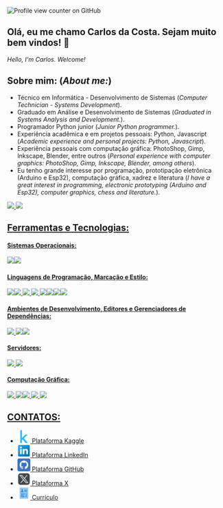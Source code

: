 ![Profile view counter on GitHub](https://komarev.com/ghpvc/?username=jcarlossc)
## Olá, eu me chamo Carlos da Costa. Sejam muito bem vindos! 👋
*Hello, I'm Carlos. Welcome!*

## Sobre mim: (*About me:*)
* Técnico em Informática - Desenvolvimento de Sistemas (*Computer Technician - Systems Development*).
* Graduado em Análise e Desenvolvimento de Sistemas (*Graduated in Systems Analysis and Development.*).
* Programador Python junior (*Junior Python programmer.*).
* Experiência acadêmica e em projetos pessoais: Python, Javascript (*Academic experience and personal projects: Python, Javascript*).
* Experiência pessoais com computação gráfica: PhotoShop, Gimp, Inkscape, Blender, entre outros (*Personal experience with computer graphics: PhotoShop, Gimp, Inkscape, Blender, among others*).
* Eu tenho grande interesse por programação, prototipação eletrônica (Arduino e Esp32), computação gráfica, xadrez e literatura (*I have a great interest in programming, electronic prototyping (Arduino and Esp32), computer graphics, chess and literature.*).

<div>
<a href="https://github.com/jcarlossc">
<img loading="lazy" height="200em" src="https://github-readme-stats.vercel.app/api/top-langs/?username=jcarlossc&layout=compact&langs_count=7&theme=github_dark"/> 
<img loading="lazy" height="200em" src="https://github-readme-stats.vercel.app/api?username=jcarlossc&show_icons=true&theme=github_dark&include_all_commits=true&count_private=true"/> 
</div>

## Ferramentas e Tecnologias:
#### Sistemas Operacionais:<br />
<abbr title="Windows"><img src="https://cdn.jsdelivr.net/gh/devicons/devicon@latest/icons/windows11/windows11-original.svg" style="width:50px" /></abbr><img src="https://cdn.jsdelivr.net/gh/devicons/devicon@latest/icons/linux/linux-original.svg" style="width:50px" />
#### Linguagens de Programação, Marcação e Estilo:     
<img src="https://cdn.jsdelivr.net/gh/devicons/devicon@latest/icons/java/java-original-wordmark.svg" style="width:50px" /><img src="https://cdn.jsdelivr.net/gh/devicons/devicon@latest/icons/php/php-original.svg" style="width:50px" /><span> </span><img src="https://cdn.jsdelivr.net/gh/devicons/devicon@latest/icons/javascript/javascript-original.svg" style="width:40px" /><span> </span><img src="https://cdn.jsdelivr.net/gh/devicons/devicon@latest/icons/python/python-original-wordmark.svg" style="width:50px" /><span> </span><img src="https://cdn.jsdelivr.net/gh/devicons/devicon@latest/icons/mysql/mysql-original-wordmark.svg" style="width:50px" /><img src="https://cdn.jsdelivr.net/gh/devicons/devicon@latest/icons/html5/html5-original.svg" style="width:50px" /><img src="https://cdn.jsdelivr.net/gh/devicons/devicon@latest/icons/css3/css3-original.svg" style="width:50px" /><img src="https://cdn.jsdelivr.net/gh/devicons/devicon@latest/icons/bootstrap/bootstrap-original-wordmark.svg" style="width:50px" />
          
          
          
          
#### Ambientes de Desenvolvimento, Editores e Gerenciadores de Dependências:
<img 
src="https://cdn.jsdelivr.net/gh/devicons/devicon@latest/icons/vscode/vscode-original.svg" style="width:40px" /><span> </span><img src="https://cdn.jsdelivr.net/gh/devicons/devicon@latest/icons/composer/composer-original.svg" style="width:40px" /><img src="https://cdn.jsdelivr.net/gh/devicons/devicon@latest/icons/jupyter/jupyter-original-wordmark.svg" style="width:50px" />
          
          
#### Servidores: 
<img src="https://cdn.jsdelivr.net/gh/devicons/devicon@latest/icons/apache/apache-original-wordmark.svg" style="width:50px" /><span> </span><img src="https://cdn.jsdelivr.net/gh/devicons/devicon@latest/icons/nginx/nginx-original.svg" style="width:50px" />
#### Computação Gráfica: 
<img src="https://cdn.jsdelivr.net/gh/devicons/devicon@latest/icons/photoshop/photoshop-original.svg" style="width:50px" /><span> </span><img src="https://cdn.jsdelivr.net/gh/devicons/devicon@latest/icons/gimp/gimp-original.svg" style="width:50px" /><img src="https://cdn.jsdelivr.net/gh/devicons/devicon@latest/icons/inkscape/inkscape-original.svg" style="width:50px" /><span> </span><img src="https://cdn.jsdelivr.net/gh/devicons/devicon@latest/icons/blender/blender-original.svg" style="width:50px" /><span> </span><img src="https://cdn.jsdelivr.net/gh/devicons/devicon@latest/icons/threedsmax/threedsmax-original.svg" style="width:50px" />

## CONTATOS:
<ul>
<li>
<a href="https://www.kaggle.com/jcarlossc" target="_blank">
<img src="icons/kaggle.svg" width="30px" alt="link-kaggle"><span> Plataforma Kaggle</span>
</a>
</li>   
<li>
<a href="https://www.linkedin.com/in/carlos-da-costa-669252149/" target="_blank">
<img src="icons/linkedin.png" width="30px" alt="link-LinkedIn"><span> Plataforma LinkedIn</span>   
</li>
<li>
<a href="https://github.com/jcarlossc/" target="_blank">
<img src="icons/github.svg" width="30px" alt="link-gitHub"><span> Plataforma GitHub</span>   
</li>          
<li>
<a href="https://x.com/jcarlossc1977" target="_blank">
<img src="icons/twitter_.svg" width="30px" alt="link-Twitter"><span> Plataforma X</span>   
</li>          
<li>
<a href="https://github.com/jcarlossc/curriculum/blob/main/README.md" target="_blank">
<img src="icons/curriculo.png" width="30px" alt="link-Currículo"><span> Currículo</span>   
</li>          
</ul>


          
          
          
          
          
          
          
          
          
          
          
          
          
          
          
          
          

